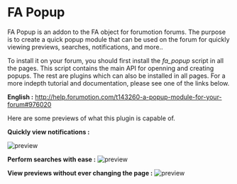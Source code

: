# FA Popup

FA Popup is an addon to the FA object for forumotion forums. The purpose is to create a quick popup module that can be used on the forum for quickly viewing previews, searches, notifications, and more..

To install it on your forum, you should first install the *fa_popup* script in all the pages. This script contains the main API for openning and creating popups. The rest are plugins which can also be installed in all pages. For a more indepth tutorial and documentation, please see one of the links below.

**English :** http://help.forumotion.com/t143260-a-popup-module-for-your-forum#976020


Here are some previews of what this plugin is capable of.

**Quickly view notifications :**

![preview](http://i21.servimg.com/u/f21/18/21/41/30/pms10.gif)

**Perform searches with ease :**
![preview](http://i21.servimg.com/u/f21/18/21/41/30/search10.gif)

**View previews without ever changing the page :**
![preview](http://i21.servimg.com/u/f21/18/21/41/30/previe10.gif)
